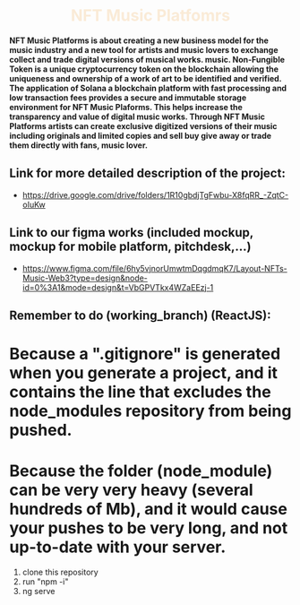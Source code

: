 <h1 align="center" id="title" style="color:antiquewhite">NFT Music Platfomrs</h1>

<b id="description">NFT Music Platforms is about creating a new business model for the music industry and a new tool for artists and music lovers to exchange collect and trade digital versions of musical works. music. Non-Fungible Token is a unique cryptocurrency token on the blockchain allowing the uniqueness and ownership of a work of art to be identified and verified. The application of Solana a blockchain platform with fast processing and low transaction fees provides a secure and immutable storage environment for NFT Music Plaforms. This helps increase the transparency and value of digital music works. Through NFT Music Platforms artists can create exclusive digitized versions of their music including originals and limited copies and sell buy give away or trade them directly with fans, music lover.</b>

## Link for more detailed description of the project:
- https://drive.google.com/drive/folders/1R10gbdjTgFwbu-X8fqRR_-ZqtC-oIuKw

## Link to our figma works (included mockup, mockup for mobile platform, pitchdesk,...)
- https://www.figma.com/file/6hy5vjnorUmwtmDqgdmqK7/Layout-NFTs-Music-Web3?type=design&node-id=0%3A1&mode=design&t=VbGPVTkx4WZaEEzj-1

## Remember to do (working_branch) (ReactJS):
# Because a ".gitignore" is generated when you generate a project, and it contains the line that excludes the node_modules repository from being pushed.
# Because the folder (node_module) can be very very heavy (several hundreds of Mb), and it would cause your pushes to be very long, and not up-to-date with your server.
1. clone this repository
2. run "npm -i"
3. ng serve
